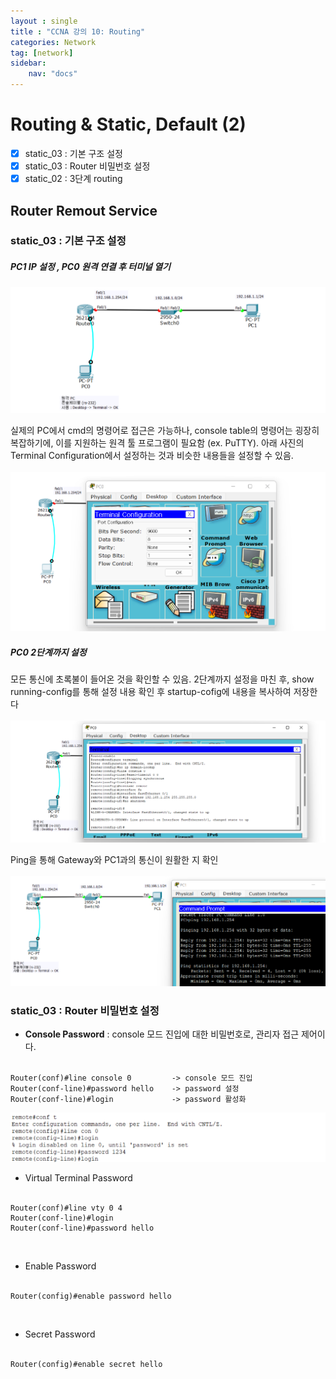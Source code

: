 ```yaml
---
layout : single
title : "CCNA 강의 10: Routing"
categories: Network
tag: [network]
sidebar:
    nav: "docs"
---
```


# Routing & Static, Default (2)

-  [x] static_03 : 기본 구조 설정
-  [x] static_03 : Router 비밀번호 설정
-  [x] static_02 : 3단계 routing

## Router Remout Service

### static_03 : 기본 구조 설정
##### PC1 IP 설정 , PC0 원격 연결 후 터미널 열기
<img src = "/images/network/packet_tracer/29.png">

실제의 PC에서 cmd의 명령어로 접근은 가능하나, console table의 명령어는 굉장히 복잡하기에, 이를 지원하는 원격 툴 프로그램이 필요함 (ex. PuTTY). 아래 사진의 Terminal Configuration에서 설정하는 것과 비슷한 내용들을 설정할 수 있음. <br><Br>
<img src = "/images/network/packet_tracer/28.png">

##### PC0 2단계까지 설정
모든 통신에 초록불이 들어온 것을 확인할 수 있음. 2단계까지 설정을 마친 후, show running-config를 통해 설정 내용 확인 후 startup-cofig에 내용을 복사하여 저장한다<br><Br>
<img src = "/images/network/packet_tracer/30.png">

Ping을 통해 Gateway와 PC1과의 통신이 원활한 지 확인<br><Br>
<img src = "/images/network/packet_tracer/31.png">

### static_03 : Router 비밀번호 설정

- **Console Password** : console 모드 진입에 대한 비밀번호로, 관리자 접근 제어이다.<br><br>
```
Router(conf)#line console 0         -> console 모드 진입
Router(conf-line)#password hello    -> password 설정
Router(conf-line)#login             -> password 활성화
```
<img src = "/images/network/packet_tracer/32.png">
<br>

- Virtual Terminal Password<br><br>
```
Router(conf)#line vty 0 4
Router(conf-line)#login
Router(conf-line)#password hello
```
<br>

- Enable Password<br><br>
```
Router(config)#enable password hello
```
<br>

- Secret Password<br><br>
```
Router(config)#enable secret hello
```

